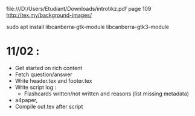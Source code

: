 file:///D:/Users/Etudiant/Downloads/introtikz.pdf page 109
http://tex.my/background-images/

sudo apt install libcanberra-gtk-module libcanberra-gtk3-module


# 11/02 :
- Get started on rich content
- Fetch question/answer
- Write header.tex and footer.tex
- Write script log : 
    - Flashcards written/not written and reasons (list missing metadata)
- a4paper, 
- Compile out.tex after script

